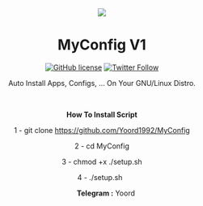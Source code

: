 
<center>
<img src="http://s7.picofile.com/file/8378295550/1.png">
<center/>
  
# MyConfig V1
 [![GitHub license](https://img.shields.io/github/license/persepolisdm/persepolis.svg)](https://github.com/Yoord1992/MyConfig/blob/master/LICENSE)  [![Twitter Follow](https://img.shields.io/twitter/follow/persepolisdm.svg?style=social&label=Follow)](https://twitter.com/yoord1992)
 <p>
Auto Install Apps, Configs, ... On Your GNU/Linux Distro.
<p>

  &nbsp;

<b>How To Install Script </b>

1 - git clone https://github.com/Yoord1992/MyConfig

2 - cd MyConfig

3 - chmod +x ./setup.sh

4 - ./setup.sh 
&nbsp;
  <p>
    <p>
&nbsp;
&nbsp;
<b>Telegram :</b> Yoord
<p>
